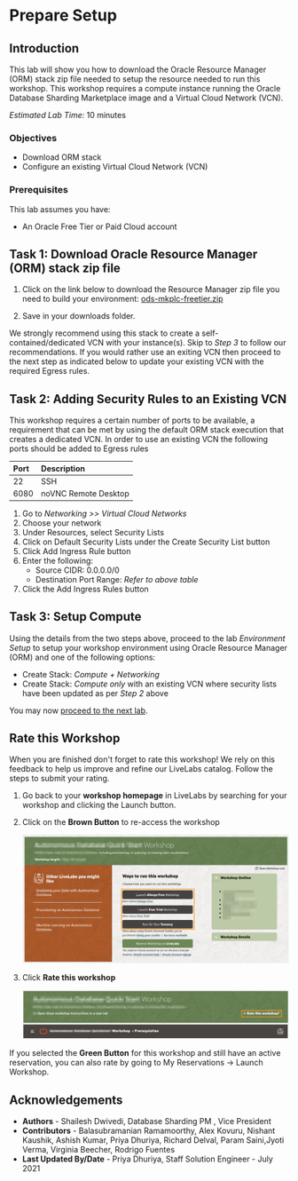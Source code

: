 # Prepare Setup

## Introduction
This lab will show you how to download the Oracle Resource Manager (ORM) stack zip file needed to setup the resource needed to run this workshop. This workshop requires a compute instance running the Oracle Database Sharding Marketplace image and a Virtual Cloud Network (VCN).

*Estimated Lab Time:* 10 minutes

### Objectives
-   Download ORM stack
-   Configure an existing Virtual Cloud Network (VCN)

### Prerequisites
This lab assumes you have:
- An Oracle Free Tier or Paid Cloud account

## Task 1: Download Oracle Resource Manager (ORM) stack zip file
1.  Click on the link below to download the Resource Manager zip file you need to build your environment: [ods-mkplc-freetier.zip](https://objectstorage.us-ashburn-1.oraclecloud.com/p/wgFpz86OtCTyuXusV82FGcCbxSFOR_S1vfy_A2cYPx4Q_UZqVQXK5pXTq6o3GFap/n/natdsecurity/b/stack/o/ods-mkplc-freetier.zip)

2.  Save in your downloads folder.

We strongly recommend using this stack to create a self-contained/dedicated VCN with your instance(s). Skip to *Step 3* to follow our recommendations. If you would rather use an exiting VCN then proceed to the next step as indicated below to update your existing VCN with the required Egress rules.

## Task 2: Adding Security Rules to an Existing VCN   
This workshop requires a certain number of ports to be available, a requirement that can be met by using the default ORM stack execution that creates a dedicated VCN. In order to use an existing VCN the following ports should be added to Egress rules

| Port           |Description                            |
| :------------- | :------------------------------------ |
| 22             | SSH                                   |
| 6080           | noVNC Remote Desktop                  |

1.  Go to *Networking >> Virtual Cloud Networks*
2.  Choose your network
3.  Under Resources, select Security Lists
4.  Click on Default Security Lists under the Create Security List button
5.  Click Add Ingress Rule button
6.  Enter the following:  
    - Source CIDR: 0.0.0.0/0
    - Destination Port Range: *Refer to above table*
7.  Click the Add Ingress Rules button

## Task 3: Setup Compute   
Using the details from the two steps above, proceed to the lab *Environment Setup* to setup your workshop environment using Oracle Resource Manager (ORM) and one of the following options:
-  Create Stack:  *Compute + Networking*
-  Create Stack:  *Compute only* with an existing VCN where security lists have been updated as per *Step 2* above

You may now [proceed to the next lab](#next).

## Rate this Workshop
When you are finished don't forget to rate this workshop!  We rely on this feedback to help us improve and refine our LiveLabs catalog.  Follow the steps to submit your rating.

1.  Go back to your **workshop homepage** in LiveLabs by searching for your workshop and clicking the Launch button.
2.  Click on the **Brown Button** to re-access the workshop  

    ![](https://raw.githubusercontent.com/oracle/learning-library/master/common/labs/cloud-login/images/workshop-homepage-2.png " ")

3.  Click **Rate this workshop**

    ![](https://raw.githubusercontent.com/oracle/learning-library/master/common/labs/cloud-login/images/rate-this-workshop.png " ")

If you selected the **Green Button** for this workshop and still have an active reservation, you can also rate by going to My Reservations -> Launch Workshop.

## Acknowledgements
* **Authors** - Shailesh Dwivedi, Database Sharding PM , Vice President
* **Contributors** - Balasubramanian Ramamoorthy, Alex Kovuru, Nishant Kaushik, Ashish Kumar, Priya Dhuriya, Richard Delval, Param Saini,Jyoti Verma, Virginia Beecher, Rodrigo Fuentes
* **Last Updated By/Date** - Priya Dhuriya, Staff Solution Engineer - July 2021
